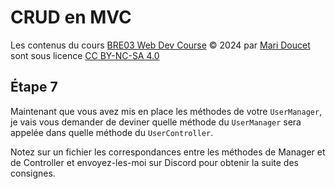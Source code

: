 # CRUD en MVC

Les contenus du cours [BRE03 Web Dev Course](https://kornog-dev.github.io/BRE03/) © 2024 par [Mari Doucet](https://github.com/kornog-dev) sont sous licence [CC BY-NC-SA 4.0](https://creativecommons.org/licenses/by-nc-sa/4.0/?ref=chooser-v1)

## Étape 7

Maintenant que vous avez mis en place les méthodes de votre `UserManager`, je vais vous demander de deviner quelle méthode du `UserManager` sera appelée dans quelle méthode du `UserController`.

Notez sur un fichier les correspondances entre les méthodes de Manager et de Controller et envoyez-les-moi sur Discord pour obtenir la suite des consignes.